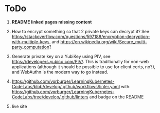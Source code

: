 # ToDo

1. **README linked pages missing content**

1. How to encrypt something so that 2 private keys can decrypt it?
   See https://stackoverflow.com/questions/597188/encryption-decryption-with-multiple-keys,
   and https://en.wikipedia.org/wiki/Secure_multi-party_computation?

1. Generate private key on a YubiKey using PIV, see https://developers.yubico.com/PIV/.
   This is traditionally for non-web applications (although it should be possible to use for client certs, no?),
   and WebAuthn is the modern way to go instead.

1. https://github.com/vorburger/LearningKubernetes-CodeLabs/blob/develop/.github/workflows/linter.yaml
   with https://github.com/vorburger/LearningKubernetes-CodeLabs/tree/develop/.github/linters
   and badge on the README

1. live site
